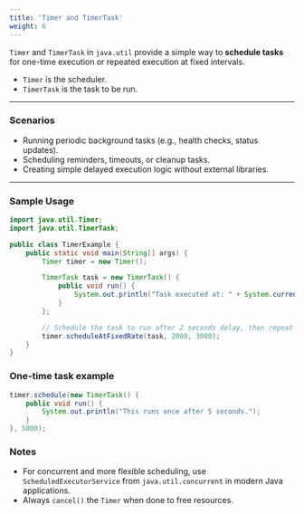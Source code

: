 ```yaml
---
title: 'Timer and TimerTask'
weight: 6
---
```



`Timer` and `TimerTask` in `java.util` provide a simple way to **schedule tasks** for one-time execution or repeated execution at fixed intervals.

- `Timer` is the scheduler.
- `TimerTask` is the task to be run.

---

### Scenarios

- Running periodic background tasks (e.g., health checks, status updates).
- Scheduling reminders, timeouts, or cleanup tasks.
- Creating simple delayed execution logic without external libraries.

---

### Sample Usage

```java
import java.util.Timer;
import java.util.TimerTask;

public class TimerExample {
    public static void main(String[] args) {
        Timer timer = new Timer();

        TimerTask task = new TimerTask() {
            public void run() {
                System.out.println("Task executed at: " + System.currentTimeMillis());
            }
        };

        // Schedule the task to run after 2 seconds delay, then repeat every 3 seconds
        timer.scheduleAtFixedRate(task, 2000, 3000);
    }
}
```

### One-time task example

```java
timer.schedule(new TimerTask() {
    public void run() {
        System.out.println("This runs once after 5 seconds.");
    }
}, 5000);
```

### Notes

* For concurrent and more flexible scheduling, use `ScheduledExecutorService` from `java.util.concurrent` in modern Java applications.
* Always `cancel()` the `Timer` when done to free resources.


